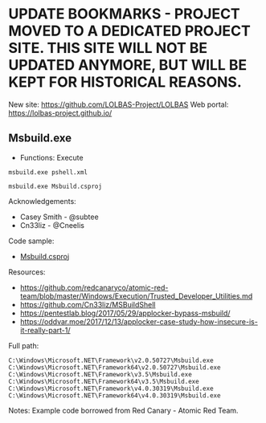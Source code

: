 # UPDATE BOOKMARKS - PROJECT MOVED TO A DEDICATED PROJECT SITE. THIS SITE WILL NOT BE UPDATED ANYMORE, BUT WILL BE KEPT FOR HISTORICAL REASONS.
New site: https://github.com/LOLBAS-Project/LOLBAS
Web portal: https://lolbas-project.github.io/ 
## Msbuild.exe
  
* Functions: Execute

```
msbuild.exe pshell.xml   
    
msbuild.exe Msbuild.csproj    
```
  
Acknowledgements:
* Casey Smith - @subtee
* Cn33liz - @Cneelis
  
Code sample:
* [Msbuild.csproj](https://raw.githubusercontent.com/api0cradle/LOLBAS/master/OSBinaries/Payloads/Msbuild.csproj) 

Resources:
* https://github.com/redcanaryco/atomic-red-team/blob/master/Windows/Execution/Trusted_Developer_Utilities.md
* https://github.com/Cn33liz/MSBuildShell
* https://pentestlab.blog/2017/05/29/applocker-bypass-msbuild/
* https://oddvar.moe/2017/12/13/applocker-case-study-how-insecure-is-it-really-part-1/

Full path:
```
C:\Windows\Microsoft.NET\Framework\v2.0.50727\Msbuild.exe
C:\Windows\Microsoft.NET\Framework64\v2.0.50727\Msbuild.exe
C:\Windows\Microsoft.NET\Framework\v3.5\Msbuild.exe
C:\Windows\Microsoft.NET\Framework64\v3.5\Msbuild.exe
C:\Windows\Microsoft.NET\Framework\v4.0.30319\Msbuild.exe
C:\Windows\Microsoft.NET\Framework64\v4.0.30319\Msbuild.exe
```

Notes:
Example code borrowed from Red Canary - Atomic Red Team.


 

  
